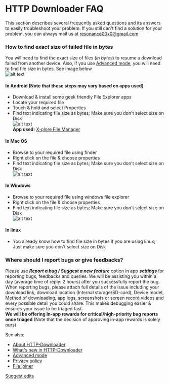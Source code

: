 # HTTP Downloader FAQ
This section describes several frequently asked questions and its answers to easily troubleshoot your problem. If you still can't find a solution for your problem, you can always mail us at resonance00x0@gmail.com

### How to find exact size of failed file in bytes
You will need to find the exact size of files (_in bytes_) to resume a download failed from another device. Also, if you use [Advanced mode](advanced-mode), you will need to find file size in bytes. See image below<br/>
![alt text](images/resume_failed_another_device.png "Start new task -> Resume failed download")
#### In Android (Note that these steps may vary based on apps used)
 - Download & install some geek friendly File Explorer apps
 - Locate your required file
 - Touch & hold and select Properties
 - Find text indicating file size as bytes; Make sure you don't select size on Disk<br/>
![alt text](images/prop_android.png "File size in bytes in Android")<br/>
**App used:** [X-plore File Manager](https://play.google.com/store/apps/details?id=com.lonelycatgames.Xplore)

#### In Mac OS
 - Browse to your required file using finder
 - Right click on the file & choose properties
 - Find text indicating file size as bytes; Make sure you don't select size on Disk<br/>
![alt text](images/mac_prop.png "File size in bytes in Mac")

#### In Windows
 - Browse to your required file using windows file explorer
 - Right click on the file & choose properties
 - Find text indicating file size as bytes; Make sure you don't select size on Disk<br/>
![alt text](images/prop_win.png "File size in bytes in Windows")

#### In linux
 - You already know how to find file size in bytes if you are using linux; Just make sure you don't select size on Disk

### Where should I report bugs or give feedbacks?
Please use **_Report a bug / Suggest a new feature_** option in app **_settings_** for reporting bugs, feedbacks and queries. We will be assisting you within a day (average time of reply: 2 hours) after you successfully report the bug.<br>
When reporting bugs, please attach full details of the issue including your download link, download location (Internal storage/SD-card), Device model, Method of downloading, app logs, screenshots or screen record videos and every possible detail you could share. This makes debugging easier & ensures your issue to be triaged fast.<br>
**We will be offering In-app rewards for critical/high-priority bug reports once triaged** (Note that the decision of approving in-app rewards is solely ours)


See also: 
- [About HTTP-Downloader](https://resonance00x0.github.io/http-downloader/)
- [What's new in HTTP-Downloader](https://resonance00x0.github.io/http-downloader/whats-new)
- [Advanced mode](https://resonance00x0.github.io/http-downloader/advanced-mode)
- [Privacy policy](https://resonance00x0.github.io/http-downloader/privacy-policy)
- [File joiner](https://resonance00x0.github.io/http-downloader/file-joiner)

[Suggest edits](https://github.com/resonance00x0/http-downloader/)

